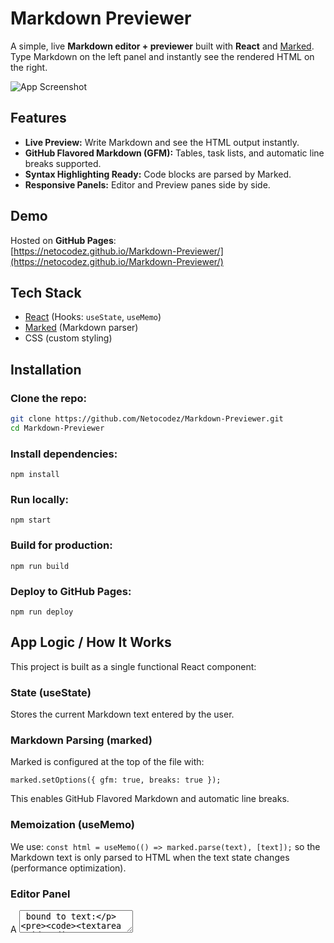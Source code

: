 # Markdown Previewer

A simple, live **Markdown editor + previewer** built with **React** and [Marked](https://github.com/markedjs/marked).  
Type Markdown on the left panel and instantly see the rendered HTML on the right.

![App Screenshot](https://cdn.freecodecamp.org/testable-projects-fcc/images/fcc_secondary.svg)


## Features


- **Live Preview:** Write Markdown and see the HTML output instantly.
- **GitHub Flavored Markdown (GFM):** Tables, task lists, and automatic line breaks supported.
- **Syntax Highlighting Ready:** Code blocks are parsed by Marked.
- **Responsive Panels:** Editor and Preview panes side by side.


## Demo

Hosted on **GitHub Pages**:  
[https://netocodez.github.io/Markdown-Previewer/](https://netocodez.github.io/Markdown-Previewer/)



## Tech Stack

- [React](https://reactjs.org/) (Hooks: `useState`, `useMemo`)
- [Marked](https://marked.js.org/) (Markdown parser)
- CSS (custom styling)


## Installation

### Clone the repo:

```bash
git clone https://github.com/Netocodez/Markdown-Previewer.git
cd Markdown-Previewer
```

### Install dependencies:
`npm install`

### Run locally:
`npm start`

### Build for production:
`npm run build`

### Deploy to GitHub Pages:
`npm run deploy`




    
## App Logic / How It Works

This project is built as a single functional React component:

### State (useState)
  Stores the current Markdown text entered by the user.

### Markdown Parsing (marked)
  Marked is configured at the top of the file with:

`marked.setOptions({ gfm: true, breaks: true });`

This enables GitHub Flavored Markdown and automatic line breaks.

### Memoization (useMemo)
We use:
`const html = useMemo(() => marked.parse(text), [text]);`
so the Markdown text is only parsed to HTML when the text state changes (performance optimization).

### Editor Panel
A <textarea> bound to text:

```
<textarea
  id="editor"
  value={text}
  onChange={(e) => setText(e.target.value)}
/>
```

### Preview Panel
Renders the HTML returned by Marked using React’s dangerouslySetInnerHTML:
```
<div id="preview" dangerouslySetInnerHTML={{ __html: html }} />
```

###Styling
App.css defines a simple split layout with panel headers, “traffic” dots, and a footer. You can customize it for your own theme.

The result: as you type Markdown, the text state updates, marked converts it to HTML, and the preview updates instantly.


## Usage/Examples

- Type Markdown in the Editor pane (left).
- Rendered HTML appears in the Preview pane (right).
- Supports headings, lists, links, images, blockquotes, inline code, code blocks, and more.

### Example Markdown
```
# Heading 1
## Heading 2

[Link](https://example.com)

Inline code: `const x = 42;`

```js
// Code block
function greet(name) {
  console.log(`Hello, ${name}!`);
}

```
- List item
- Bold item
- Blockquote

## License

This project is open-source under the [MIT License](LICENSE).


## Acknowledgements

- [Marked.js](https://marked.js.org/)
- [freeCodeCamp Frontend Libraries Projects](https://www.freecodecamp.org/learn)

